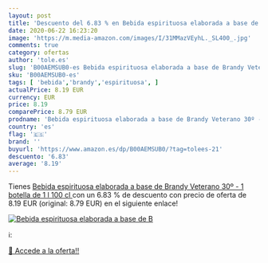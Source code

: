```yaml
---
layout: post
title: 'Descuento del 6.83 % en Bebida espirituosa elaborada a base de B'
date: 2020-06-22 16:23:20
image: 'https://m.media-amazon.com/images/I/31MMazVEyhL._SL400_.jpg'
comments: true
category: ofertas
author: 'tole.es'
slug: 'B00AEMSUB0-es Bebida espirituosa elaborada a base de Brandy Veterano 30º...'
sku: 'B00AEMSUB0-es'
tags: [ 'bebida','brandy','espirituosa', ]
actualPrice: 8.19 EUR
currency: EUR
price: 8.19
comparePrice: 8.79 EUR
prodname: 'Bebida espirituosa elaborada a base de Brandy Veterano 30º - 1 botella de 1 l  100 cl '
country: 'es'
flag: '🇪🇸'
brand: ''
buyurl: 'https://www.amazon.es/dp/B00AEMSUB0/?tag=tolees-21'
descuento: '6.83'
average: '8.19'
---
```


Tienes [Bebida espirituosa elaborada a base de Brandy Veterano 30º - 1 botella de 1 l  100 cl ](https://www.amazon.es/dp/B00AEMSUB0/?tag=tolees-21) con un 6.83 % de descuento con precio de oferta de 8.19 EUR (original: 8.79 EUR) en el siguiente enlace!

[![Bebida espirituosa elaborada a base de B](https://m.media-amazon.com/images/I/31MMazVEyhL._SL400_.jpg)](https://www.amazon.es/dp/B00AEMSUB0/?tag=tolees-21)

ℹ️:


[🛒 Accede a la oferta!!](https://www.amazon.es/dp/B00AEMSUB0/?tag=tolees-21)
